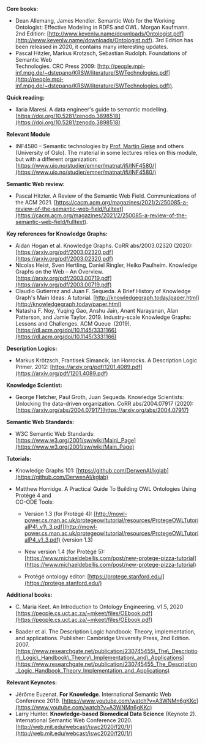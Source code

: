 **Core books:**  

*   Dean Allemang, James Hendler. Semantic Web for the Working Ontologist: Effective Modeling in RDFS and OWL. Morgan Kaufmann. 2nd Edition: [http://www.kevenlw.name/downloads/Ontologist.pdf](http://www.kevenlw.name/downloads/Ontologist.pdf). 3rd Edition has been released in 2020, it contains many interesting updates.
*   Pascal Hitzler, Markus Krotzsch, Sebastian Rudolph. Foundations of Semantic Web  
    Technologies. CRC Press 2009: [http://people.mpi-inf.mpg.de/~dstepano/KRSW/literature/SWTechnologies.pdf](http://people.mpi-inf.mpg.de/~dstepano/KRSW/literature/SWTechnologies.pdf)).
    

**Quick reading:**

*   Ilaria Maresi. A data engineer's guide to semantic modelling. [https://doi.org/10.5281/zenodo.3898518](https://doi.org/10.5281/zenodo.3898518)

**Relevant Module**

*   INF4580 – Semantic technologies by [Prof. Martin Giese](https://www.mn.uio.no/ifi/english/people/aca/martingi/) and others (University of Oslo). The material in some lectures relies on this module, but with a different organization: [https://www.uio.no/studier/emner/matnat/ifi/INF4580/](https://www.uio.no/studier/emner/matnat/ifi/INF4580/)
    

  

**Semantic Web review:**  

*   Pascal Hitzler. A Review of the Semantic Web Field. Communications of the ACM 2021. [https://cacm.acm.org/magazines/2021/2/250085-a-review-of-the-semantic-web-field/fulltext](https://cacm.acm.org/magazines/2021/2/250085-a-review-of-the-semantic-web-field/fulltext). 
      

**Key references for Knowledge Graphs:**  

*   Aidan Hogan et al. Knowledge Graphs. CoRR abs/2003.02320 (2020): [https://arxiv.org/pdf/2003.02320.pdf](https://arxiv.org/pdf/2003.02320.pdf)
*   Nicolas Heist, Sven Hertling, Daniel Ringler, Heiko Paulheim. Knowledge Graphs on the Web – An Overview. [https://arxiv.org/pdf/2003.00719.pdf](https://arxiv.org/pdf/2003.00719.pdf)
*   Claudio Gutierrez and Juan F. Sequeda. A Brief History of Knowledge Graph's Main Ideas: A tutorial. [http://knowledgegraph.today/paper.html](http://knowledgegraph.today/paper.html)
*   Natasha F. Noy, Yuqing Gao, Anshu Jain, Anant Narayanan, Alan Patterson, and Jamie Taylor. 2019. Industry-scale Knowledge Graphs: Lessons and Challenges. ACM Queue  (2019). [https://dl.acm.org/doi/10.1145/3331166](https://dl.acm.org/doi/10.1145/3331166) 
      
    

**Description Logics:**

*   Markus Krötzsch, Frantisek Simancik, Ian Horrocks. A Description Logic Primer. 2012: [https://arxiv.org/pdf/1201.4089.pdf](https://arxiv.org/pdf/1201.4089.pdf)


**Knowledge Scientist:**  

*   George Fletcher, Paul Groth, Juan Sequeda. Knowledge Scientists: Unlocking the data-driven organization. CoRR abs/2004.07917 (2020): [https://arxiv.org/abs/2004.07917](https://arxiv.org/abs/2004.07917)  
      
    

**Semantic Web Standards:**  

*   W3C Semantic Web Standards: [https://www.w3.org/2001/sw/wiki/Main\_Page](https://www.w3.org/2001/sw/wiki/Main_Page)  
        
    

**Tutorials:**

*   Knowledge Graphs 101: [https://github.com/DerwenAI/kglab](https://github.com/DerwenAI/kglab)  
    
*   Matthew Horridge. A Practical Guide To Building OWL Ontologies Using Protégé 4 and  
    CO-ODE Tools:  
    *   Version 1.3 (for Protégé 4): [http://mowl-power.cs.man.ac.uk/protegeowltutorial/resources/ProtegeOWLTutorialP4\_v1\_3.pdf](http://mowl-power.cs.man.ac.uk/protegeowltutorial/resources/ProtegeOWLTutorialP4_v1_3.pdf) (version 1.3)

    *   New version 1.4 (for Protégé 5): [https://www.michaeldebellis.com/post/new-protege-pizza-tutorial](https://www.michaeldebellis.com/post/new-protege-pizza-tutorial)  
    
    *   Protégé ontology editor: [https://protege.stanford.edu/](https://protege.stanford.edu/)



**Additional books:**  

*   C. Maria Keet. An Introduction to Ontology Engineering. v1.5, 2020  
    [https://people.cs.uct.ac.za/~mkeet/files/OEbook.pdf](https://people.cs.uct.ac.za/~mkeet/files/OEbook.pdf)

*   Baader et al. The Description Logic handbook: Theory, implementation, and applications. Publisher: Cambridge University Press, 2nd Edition. 2007. [https://www.researchgate.net/publication/230745455\_The\_Description\_Logic\_Handbook\_Theory\_Implementation\_and\_Applications](https://www.researchgate.net/publication/230745455_The_Description_Logic_Handbook_Theory_Implementation_and_Applications)

  
**Relevant Keynotes:**

*   Jérôme Euzenat. **For Knowledge**. International Semantic Web Conference 2019. [https://www.youtube.com/watch?v=A3WNMn6gKKc](https://www.youtube.com/watch?v=A3WNMn6gKKc)
*   Larry Hunter. **Knowledge-based Biomedical Data Science** (Keynote 2).  International Semantic Web Conference 2020. [http://web.mit.edu/webcast/iswc2020/f20/1/](http://web.mit.edu/webcast/iswc2020/f20/1/)

